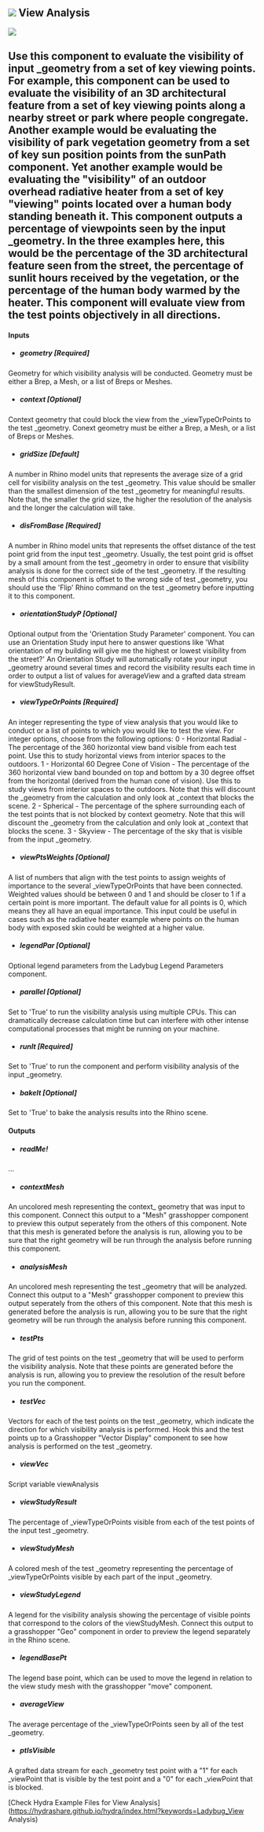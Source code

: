 ## ![](../../images/icons/View_Analysis.png) View Analysis

![](../../images/components/View_Analysis.png)

Use this component to evaluate the visibility of input _geometry from a set of key viewing points. For example, this component can be used to evaluate the visibility of an 3D architectural feature from a set of key viewing points along a nearby street or park where people congregate. Another example would be evaluating the visibility of park vegetation geometry from a set of key sun position points from the sunPath component. Yet another example would be evaluating the "visibility" of an outdoor overhead radiative heater from a set of key "viewing" points located over a human body standing beneath it. This component outputs a percentage of viewpoints seen by the input _geometry.  In the three examples here, this would be the percentage of the 3D architectural feature seen from the street, the percentage of sunlit hours received by the vegetation, or the percentage of the human body warmed by the heater. This component will evaluate view from the test points objectively in all directions.  - 

#### Inputs
* ##### geometry [Required]
Geometry for which visibility analysis will be conducted.  Geometry must be either a Brep, a Mesh, or a list of Breps or Meshes.
* ##### context [Optional]
Context geometry that could block the view from the _viewTypeOrPoints to the test _geometry.  Conext geometry must be either a Brep, a Mesh, or a list of Breps or Meshes.
* ##### gridSize [Default]
A number in Rhino model units that represents the average size of a grid cell for visibility analysis on the test _geometry.  This value should be smaller than the smallest dimension of the test _geometry for meaningful results.  Note that, the smaller the grid size, the higher the resolution of the analysis and the longer the calculation will take.
* ##### disFromBase [Required]
A number in Rhino model units that represents the offset distance of the test point grid from the input test _geometry.  Usually, the test point grid is offset by a small amount from the test _geometry in order to ensure that visibility analysis is done for the correct side of the test _geometry.  If the resulting mesh of this component is offset to the wrong side of test _geometry, you should use the 'Flip' Rhino command on the test _geometry before inputting it to this component.
* ##### orientationStudyP [Optional]
Optional output from the 'Orientation Study Parameter' component.  You can use an Orientation Study input here to answer questions like 'What orientation of my building will give me the highest or lowest visibility from the street?'  An Orientation Study will automatically rotate your input _geometry around several times and record the visibility results each time in order to output a list of values for averageView and a grafted data stream for viewStudyResult.
* ##### viewTypeOrPoints [Required]
An integer representing the type of view analysis that you would like to conduct or a list of points to which you would like to test the view.  For integer options, choose from the following options:  0 - Horizontal Radial - The percentage of the 360 horizontal view band visible from each test point. Use this to study horizontal views from interior spaces to the outdoors.   1 - Horizontal 60 Degree Cone of Vision - The percentage of the 360 horizontal view band bounded on top and bottom by a 30 degree offset from the horizontal (derived from the human cone of vision). Use this to study views from interior spaces to the outdoors. Note that this will discount the _geometry from the calculation and only look at _context that blocks the scene.  2 - Spherical - The percentage of the sphere surrounding each of the test points that is not blocked by context geometry. Note that this will discount the _geometry from the calculation and only look at _context that blocks the scene.  3 - Skyview - The percentage of the sky that is visible from the input _geometry.
* ##### viewPtsWeights [Optional]
A list of numbers that align with the test points to assign weights of importance to the several _viewTypeOrPoints that have been connected.  Weighted values should be between 0 and 1 and should be closer to 1 if a certain point is more important. The default value for all points is 0, which means they all have an equal importance. This input could be useful in cases such as the radiative heater example where points on the human body with exposed skin could be weighted at a higher value.
* ##### legendPar [Optional]
Optional legend parameters from the Ladybug Legend Parameters component.
* ##### parallel [Optional]
Set to 'True' to run the visibility analysis using multiple CPUs.  This can dramatically decrease calculation time but can interfere with other intense computational processes that might be running on your machine.
* ##### runIt [Required]
Set to 'True' to run the component and perform visibility analysis of the input _geometry.
* ##### bakeIt [Optional]
Set to 'True' to bake the analysis results into the Rhino scene.

#### Outputs
* ##### readMe!
...
* ##### contextMesh
An uncolored mesh representing the context_ geometry that was input to this component. Connect this output to a "Mesh" grasshopper component to preview this output seperately from the others of this component. Note that this mesh is generated before the analysis is run, allowing you to be sure that the right geometry will be run through the analysis before running this component.
* ##### analysisMesh
An uncolored mesh representing the test _geometry that will be analyzed.  Connect this output to a "Mesh" grasshopper component to preview this output seperately from the others of this component. Note that this mesh is generated before the analysis is run, allowing you to be sure that the right geometry will be run through the analysis before running this component.
* ##### testPts
The grid of test points on the test _geometry that will be used to perform the visibility analysis.  Note that these points are generated before the analysis is run, allowing you to preview the resolution of the result before you run the component.
* ##### testVec
Vectors for each of the test points on the test _geometry, which indicate the direction for which visibility analysis is performed.  Hook this and the test points up to a Grasshopper "Vector Display" component to see how analysis is performed on the test _geometry.
* ##### viewVec
Script variable viewAnalysis
* ##### viewStudyResult
The percentage of _viewTypeOrPoints visible from each of the test points of the input test _geometry.
* ##### viewStudyMesh
A colored mesh of the test _geometry representing the percentage of _viewTypeOrPoints visible by each part of the input _geometry.
* ##### viewStudyLegend
A legend for the visibility analysis showing the percentage of visible points that correspond to the colors of the viewStudyMesh. Connect this output to a grasshopper "Geo" component in order to preview the legend separately in the Rhino scene.  
* ##### legendBasePt
The legend base point, which can be used to move the legend in relation to the view study mesh with the grasshopper "move" component.
* ##### averageView
The average percentage of the _viewTypeOrPoints seen by all of the test _geometry.
* ##### ptIsVisible
A grafted data stream for each _geometry test point with a "1" for each _viewPoint that is visible by the test point and a "0" for each _viewPoint that is blocked.


[Check Hydra Example Files for View Analysis](https://hydrashare.github.io/hydra/index.html?keywords=Ladybug_View Analysis)